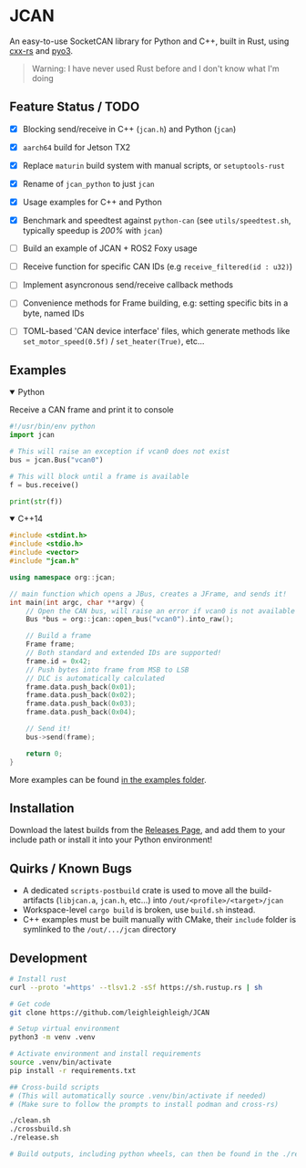 # JCAN
An easy-to-use SocketCAN library for Python and C++, built in Rust, using [cxx-rs](https://cxx.rs/) and [pyo3](https://pyo3.rs/).

> Warning: I have never used Rust before and I don't know what I'm doing

## Feature Status / TODO
 - [x] Blocking send/receive in C++ (`jcan.h`) and Python (`jcan`)
 - [x] `aarch64` build for Jetson TX2
 - [x] Replace `maturin` build system with manual scripts, or `setuptools-rust`
 - [x] Rename of `jcan_python` to just `jcan`
 - [x] Usage examples for C++ and Python
 - [x] Benchmark and speedtest against `python-can` (see `utils/speedtest.sh`, typically speedup is *200%* with `jcan`)
 - [ ] Build an example of JCAN + ROS2 Foxy usage
 - [ ] Receive function for specific CAN IDs (e.g `receive_filtered(id : u32)`)
 - [ ] Implement asyncronous send/receive callback methods 
 - [ ] Convenience methods for Frame building, e.g: setting specific bits in a byte, named IDs
 - [ ] TOML-based 'CAN device interface' files, which generate methods like `set_motor_speed(0.5f)` / `set_heater(True)`, etc...
 

## Examples
<details open><summary>Python</summary>
<p>

Receive a CAN frame and print it to console

```python
#!/usr/bin/env python
import jcan

# This will raise an exception if vcan0 does not exist
bus = jcan.Bus("vcan0")

# This will block until a frame is available
f = bus.receive()

print(str(f))
```

</p>
</details>

<details open><summary>C++14</summary>
<p>

```cpp
#include <stdint.h>
#include <stdio.h>
#include <vector>
#include "jcan.h"

using namespace org::jcan;

// main function which opens a JBus, creates a JFrame, and sends it!
int main(int argc, char **argv) {
    // Open the CAN bus, will raise an error if vcan0 is not available
    Bus *bus = org::jcan::open_bus("vcan0").into_raw();

    // Build a frame
    Frame frame;
    // Both standard and extended IDs are supported!
    frame.id = 0x42;
    // Push bytes into frame from MSB to LSB
    // DLC is automatically calculated
    frame.data.push_back(0x01);
    frame.data.push_back(0x02);
    frame.data.push_back(0x03);
    frame.data.push_back(0x04);

    // Send it!
    bus->send(frame);

    return 0;
}
```
More examples can be found [in the examples folder](https://github.com/leighleighleigh/JCAN/tree/main/examples).

</p>
</details>

## Installation
Download the latest builds from the [Releases Page](https://github.com/leighleighleigh/JCAN/releases), and add them to your include path or install it into your Python environment!

## Quirks / Known Bugs
 - A dedicated `scripts-postbuild` crate is used to move all the build-artifacts (`libjcan.a`, `jcan.h`, etc...) into `/out/<profile>/<target>/jcan`
 - Workspace-level `cargo build` is broken, use `build.sh` instead.
 - C++ examples must be built manually with CMake, their `include` folder is symlinked to the `/out/.../jcan` directory

## Development
```bash
# Install rust
curl --proto '=https' --tlsv1.2 -sSf https://sh.rustup.rs | sh

# Get code
git clone https://github.com/leighleighleigh/JCAN

# Setup virtual environment
python3 -m venv .venv

# Activate environment and install requirements 
source .venv/bin/activate
pip install -r requirements.txt

## Cross-build scripts
# (This will automatically source .venv/bin/activate if needed)
# (Make sure to follow the prompts to install podman and cross-rs)

./clean.sh
./crossbuild.sh
./release.sh

# Build outputs, including python wheels, can then be found in the ./release folder!

```
